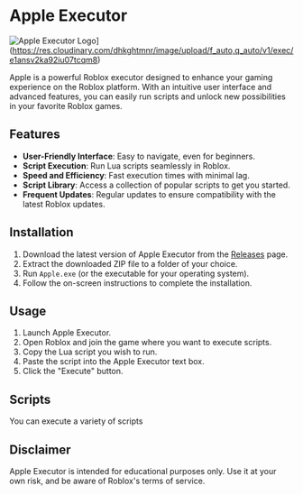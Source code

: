 # Apple Executor

![Apple Executor Logo]([link-to-your-logo.png)](https://res.cloudinary.com/dhkghtmnr/image/upload/f_auto,q_auto/v1/exec/e1ansv2ka92iu07tcqm8)

Apple is a powerful Roblox executor designed to enhance your gaming experience on the Roblox platform. With an intuitive user interface and advanced features, you can easily run scripts and unlock new possibilities in your favorite Roblox games.

## Features

- **User-Friendly Interface**: Easy to navigate, even for beginners.
- **Script Execution**: Run Lua scripts seamlessly in Roblox.
- **Speed and Efficiency**: Fast execution times with minimal lag.
- **Script Library**: Access a collection of popular scripts to get you started.
- **Frequent Updates**: Regular updates to ensure compatibility with the latest Roblox updates.

## Installation

1. Download the latest version of Apple Executor from the [Releases](https://github.com/yourusername/apple-executor/releases) page.
2. Extract the downloaded ZIP file to a folder of your choice.
3. Run `Apple.exe` (or the executable for your operating system).
4. Follow the on-screen instructions to complete the installation.

## Usage

1. Launch Apple Executor.
2. Open Roblox and join the game where you want to execute scripts.
3. Copy the Lua script you wish to run.
4. Paste the script into the Apple Executor text box.
5. Click the "Execute" button.

## Scripts

You can execute a variety of scripts 

## Disclaimer

Apple Executor is intended for educational purposes only. Use it at your own risk, and be aware of Roblox's terms of service.
